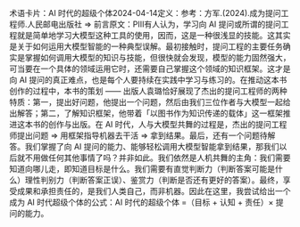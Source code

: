 

术语卡片：AI 时代的超级个体2024-04-14定义：参考：方军.(2024).成为提问工程师.人民邮电出版社 => 前言原文：PIII有人认为，学习向 AI 提问或所谓的提问工程就是简单地学习大模型这种工具的使用，因而，这是一种很浅显的技能。这其实是关于如何运用大模型智能的一种典型误解。最初接触时，提问工程的主要任务确实是掌握如何调用大模型的知识与技能，但很快就会发现，模型的能力固然强大，可当要在一个具体的领域运用它时，还需要自己掌握这个领域的知识框架。这才是向 AI 提问的真正难点，也是每个人要持续在实践中学习与练习的。在推动这本书创作的过程中，本书的策划 —— 出版人袁璐恰好展现了杰出的提问工程师的两种特质：第一，提出好问题，他提出一个问题，然后由我们三位作者与大模型一起给出解答；第二，了解知识框架，他带着「以图书作为知识传递的载体」这一框架推进这本书的创作与出版。在 AI 时代，人与大模型共舞的过程是，杰出的提问工程师提出问题 => 用框架指导机器去干活 => 拿到结果。最后，还有一个问题待解答。我们掌握了向 AI 提问的能力、能够轻松调用大模型智能拿到结果，那我们以后就不用做任何其他事情了吗？并非如此。我们依然是人机共舞的主角：我们需要知道向哪儿走，即知道目标是什么。我们需要有直觉判断力（判断答案可能是什么）理性判别力（判断答案正误）、鉴赏力（判断是否还有更好的答案）。最终，享受成果和承担责任的，是我们人类自己，而非机器。因此在这里，我尝试给出一个成为 AI 时代超级个体的公式：AI 时代的超级个体 =（目标 + 认知 + 责任）× 提问的能力。